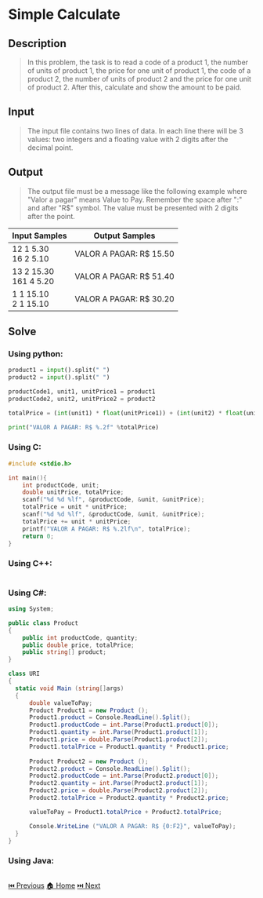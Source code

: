 # Simple Calculate

## Description

> In this problem, the task is to read a code of a product 1, the number of units of product 1, the price for one unit of product 1, the code of a product 2, the number of units of product 2 and the price for one unit of product 2. After this, calculate and show the amount to be paid.

## Input

> The input file contains two lines of data. In each line there will be 3 values: two integers and a floating value with 2 digits after the decimal point.

## Output

> The output file must be a message like the following example where "Valor a pagar" means Value to Pay. Remember the space after ":" and after "R$" symbol. The value must be presented with 2 digits after the point.

| Input Samples              | Output Samples          |
| -------------------------- | ----------------------- |
| 12 1 5.30 <br> 16 2 5.10   | VALOR A PAGAR: R$ 15.50 |
| 13 2 15.30 <br> 161 4 5.20 | VALOR A PAGAR: R$ 51.40 |
| 1 1 15.10 <br> 2 1 15.10   | VALOR A PAGAR: R$ 30.20 |

## Solve

### Using python:

```python
product1 = input().split(" ")
product2 = input().split(" ")

productCode1, unit1, unitPrice1 = product1
productCode2, unit2, unitPrice2 = product2

totalPrice = (int(unit1) * float(unitPrice1)) + (int(unit2) * float(unitPrice2))

print("VALOR A PAGAR: R$ %.2f" %totalPrice)
```

### Using C:

```c
#include <stdio.h>

int main(){
    int productCode, unit;
    double unitPrice, totalPrice;
    scanf("%d %d %lf", &productCode, &unit, &unitPrice);
    totalPrice = unit * unitPrice;
    scanf("%d %d %lf", &productCode, &unit, &unitPrice);
    totalPrice += unit * unitPrice;
    printf("VALOR A PAGAR: R$ %.2lf\n", totalPrice);
    return 0;
}
```

### Using C++:

```c++

```

### Using C#:

```c#
using System;

public class Product
{
    public int productCode, quantity;
    public double price, totalPrice;
    public string[] product;
}

class URI
{
  static void Main (string[]args)
  {
      double valueToPay;
      Product Product1 = new Product ();
      Product1.product = Console.ReadLine().Split();
      Product1.productCode = int.Parse(Product1.product[0]);
      Product1.quantity = int.Parse(Product1.product[1]);
      Product1.price = double.Parse(Product1.product[2]);
      Product1.totalPrice = Product1.quantity * Product1.price;
      
      Product Product2 = new Product ();
      Product2.product = Console.ReadLine().Split();
      Product2.productCode = int.Parse(Product2.product[0]);
      Product2.quantity = int.Parse(Product2.product[1]);
      Product2.price = double.Parse(Product2.product[2]);
      Product2.totalPrice = Product2.quantity * Product2.price;

      valueToPay = Product1.totalPrice + Product2.totalPrice;

      Console.WriteLine ("VALOR A PAGAR: R$ {0:F2}", valueToPay);
  }
}
```

### Using Java:

```java

```

[⏮️ Previous](/URI_1009/URI_1009.md)
[🏠 Home](/README.md)
[⏭️ Next](/URI_1011/URI_1011.md)

